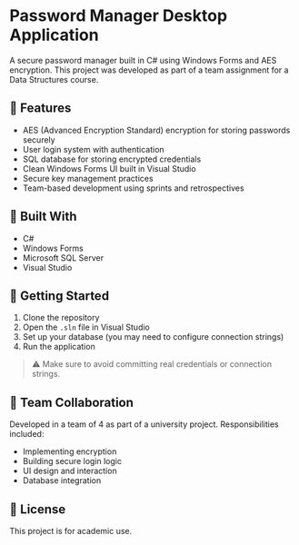 # Password Manager Desktop Application

A secure password manager built in C# using Windows Forms and AES encryption. This project was developed as part of a team assignment for a Data Structures course.

## 🔐 Features
- AES (Advanced Encryption Standard) encryption for storing passwords securely
- User login system with authentication
- SQL database for storing encrypted credentials
- Clean Windows Forms UI built in Visual Studio
- Secure key management practices
- Team-based development using sprints and retrospectives

## 🧰 Built With
- C#
- Windows Forms
- Microsoft SQL Server
- Visual Studio

## 🚀 Getting Started
1. Clone the repository
2. Open the `.sln` file in Visual Studio
3. Set up your database (you may need to configure connection strings)
4. Run the application

> ⚠️ Make sure to avoid committing real credentials or connection strings.

## 🤝 Team Collaboration
Developed in a team of 4 as part of a university project. Responsibilities included:
- Implementing encryption
- Building secure login logic
- UI design and interaction
- Database integration

## 📄 License
This project is for academic use.
